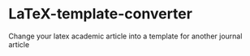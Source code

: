 # LaTeX-template-converter
Change your latex academic article into a template for another journal article
